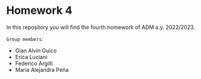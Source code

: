 # Homework 4
In this repository you will find the fourth homework of ADM a.y. 2022/2023.

`Group members`:
- Gian Alvin Guico
- Erica Luciani
- Federico Argilli
- Maria Alejandra Peña

